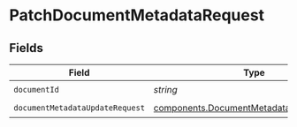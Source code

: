 # PatchDocumentMetadataRequest


## Fields

| Field                                                                                                | Type                                                                                                 | Required                                                                                             | Description                                                                                          |
| ---------------------------------------------------------------------------------------------------- | ---------------------------------------------------------------------------------------------------- | ---------------------------------------------------------------------------------------------------- | ---------------------------------------------------------------------------------------------------- |
| `documentId`                                                                                         | *string*                                                                                             | :heavy_check_mark:                                                                                   | N/A                                                                                                  |
| `documentMetadataUpdateRequest`                                                                      | [components.DocumentMetadataUpdateRequest](../../models/components/documentmetadataupdaterequest.md) | :heavy_check_mark:                                                                                   | N/A                                                                                                  |